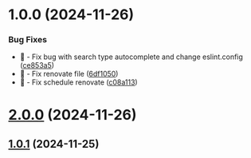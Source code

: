 # 1.0.0 (2024-11-26)


### Bug Fixes

* 🐛 - Fix bug with search type autocomplete and change eslint.config ([ce853a5](https://github.com/Zilero232/commit-jazzer/commit/ce853a575fdcf48b54b2e25d5813522df27f120d))
* 🐛 - Fix renovate file ([6df1050](https://github.com/Zilero232/commit-jazzer/commit/6df10507632d49f8f24f3a23ad28da92356f0f72))
* 🐛 - Fix schedule renovate ([c08a113](https://github.com/Zilero232/commit-jazzer/commit/c08a1139ef0c916e8bcf8e1a5eb6ac5c23d669b4))

# [2.0.0](https://github.com/Zilero232/commit-jazzer/compare/v1.0.1...v2.0.0) (2024-11-26)

## [1.0.1](https://github.com/Zilero232/commit-jazzer/compare/v1.0.0...v1.0.1) (2024-11-25)
